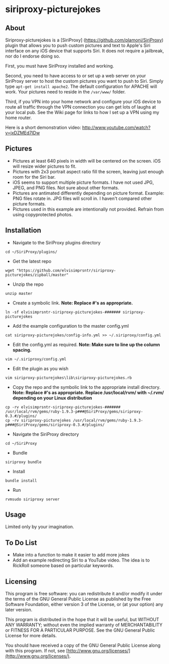 siriproxy-picturejokes
======================

About
-----
Siriproxy-picturejokes is a [SiriProxy] (https://github.com/plamoni/SiriProxy) plugin that allows you to push custom pictures and text to Apple's Siri interface on any iOS device that supports Siri.   It does not require a jailbreak, nor do I endorse doing so.

First, you must have SiriProxy installed and working.  

Second, you need to have access to or set up a web server on your SiriProxy server to host the custom pictures you want to push to Siri.  Simply type `apt-get install apache2`.   The default configuration for APACHE will work.   Your pictures need to reside in the `/var/www/` folder.  

Third, if you VPN into your home network and configure your iOS device to route all traffic through the VPN connection you can get lots of laughs at your local pub.  See the Wiki page for links to how I set up a VPN using my home router. 

Here is a short demonstration video: http://www.youtube.com/watch?v=jxDZMEd7IDw


Pictures
-----------------
- Pictures at least 640 pixels in width will be centered on the screen.  iOS will resize wider pictures to fit.  
- Pictures with 2x3 portrait aspect ratio fill the screen, leaving just enough room for the Siri bar.  
- iOS seems to support multiple picture formats.  I have not used JPG, JPEG, and PNG files.  Not sure about other formats.  
- Pictures are antimated differently depending on picture format.  Example: PNG files rotate in.   JPG files will scroll in.  I haven't compared other picture formats.
- Pictures used in this example are intentionally not provided. Refrain from using copyprotected photos.  


Installation
------------


- Navigate to the SiriProxy plugins directory  

`cd ~/SiriProxy/plugins/`

- Get the latest repo   

`wget "https://github.com/elvisimprsntr/siriproxy-picturejokes/zipball/master"`

- Unzip the repo  

`unzip master`

- Create a symbolic link. **Note: Replace #'s as appropriate.**  

`ln -sf elvisimprsntr-siriproxy-picturejokes-####### siriproxy-picturejokes`

- Add the example configuration to the master config.yml  

`cat siriproxy-picturejokes/config-info.yml >> ~/.siriproxy/config.yml`

- Edit the config.yml as required.     **Note: Make sure to line up the column spacing.**

`vim ~/.siriproxy/config.yml`

- Edit the plugin as you wish  

`vim siriproxy-picturejokes\lib\siriproxy-picturejokes.rb`

- Copy the repo and the symbolic link to the appropriate install directory.  **Note: Replace #'s as appropriate.  Replace /usr/local/rvm/ with ~/.rvm/ depending on your Linux distribution**     

`cp -rv elvisimprsntr-siriproxy-picturejokes-####### /usr/local/rvm/gems/ruby-1.9.3-p###@SiriProxy/gems/siriproxy-0.3.#/plugins/`    
`cp -rv siriproxy-picturejokes /usr/local/rvm/gems/ruby-1.9.3-p###@SiriProxy/gems/siriproxy-0.3.#/plugins/`    

- Navigate the SiriProxy directory  

`cd ~/SiriProxy`

- Bundle  

`siriproxy bundle`

- Install  

`bundle install`

- Run  

`rvmsudo siriproxy server`

Usage
-----

Limited only by your imagination.

To Do List
----------

- Make into a function to make it easier to add more jokes
- Add an example redirecting Siri to a YouTube video.  The idea is to RickRoll someone based on particular keywords.

Licensing
---------

This program is free software: you can redistribute it and/or modify it under the terms of the GNU General Public License as published by the Free Software Foundation, either version 3 of the License, or (at your option) any later version.

This program is distributed in the hope that it will be useful, but WITHOUT ANY WARRANTY; without even the implied warranty of MERCHANTABILITY or FITNESS FOR A PARTICULAR PURPOSE.  See the GNU General Public License for more details.

You should have received a copy of the GNU General Public License along with this program.  If not, see [http://www.gnu.org/licenses/](http://www.gnu.org/licenses/).

